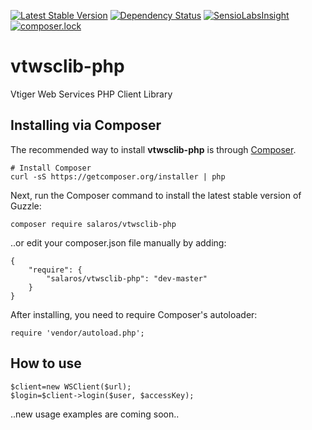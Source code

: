 [![Latest Stable Version](https://poser.pugx.org/salaros/vtwsclib-php/v/stable)](https://packagist.org/packages/salaros/vtwsclib-php)
[![Dependency Status](https://www.versioneye.com/user/projects/555af8f2634daacd41000171/badge.svg?style=flat)](https://www.versioneye.com/user/projects/555af8f2634daacd41000171)
[![SensioLabsInsight](https://insight.sensiolabs.com/projects/f5764af3-0382-444c-ada6-3c2b0f8bf39b/mini.png)](https://insight.sensiolabs.com/projects/f5764af3-0382-444c-ada6-3c2b0f8bf39b)
[![composer.lock](https://poser.pugx.org/salaros/vtwsclib-php/composerlock)](https://packagist.org/packages/salaros/vtwsclib-php)

# vtwsclib-php

Vtiger Web Services PHP Client Library

## Installing via Composer

The recommended way to install **vtwsclib-php** is through [Composer](https://getcomposer.org/).

    # Install Composer
    curl -sS https://getcomposer.org/installer | php

Next, run the Composer command to install the latest stable version of Guzzle:

    composer require salaros/vtwsclib-php

..or edit your composer.json file manually by adding:

    {
        "require": {
            "salaros/vtwsclib-php": "dev-master"
        }
    }

After installing, you need to require Composer's autoloader:

    require 'vendor/autoload.php';

## How to use

    $client=new WSClient($url);
    $login=$client->login($user, $accessKey);
    
..new usage examples are coming soon..
